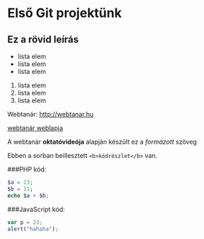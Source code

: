 # Első Git projektünk
## Ez a rövid leírás

- lista elem
- lista elem
- lista elem

1. lista elem
2. lista elem
3. lista elem

Webtanár: http://webtanar.hu

[webtanár weblapja](http://webtanar.hu)

A webtanár **oktatóvideója** alapján készült ez a *formázott* szöveg

Ebben a sorban beillesztett `<b>kódrészlet</b>` van.

###PHP kód:

```php
$a = 23;
$b = 11;
echo $a + $b;
```

###JavaScript kód:
```javascript
var p = 23;
alert("hahaha");
```

